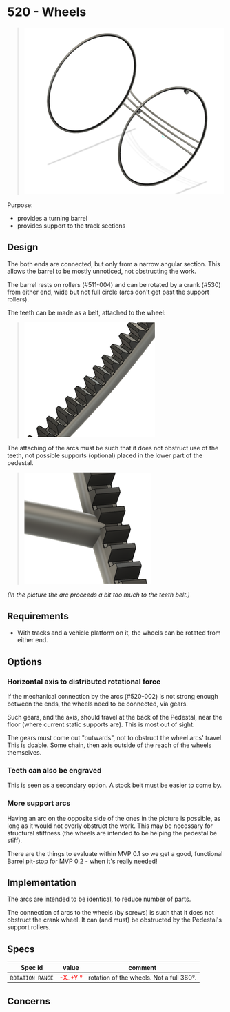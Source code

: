 # 520 - Wheels

>![](./images/520-wheels.png)

Purpose:

- provides a turning barrel
- provides support to the track sections


## Design

The both ends are connected, but only from a narrow angular section. This allows the barrel to be mostly unnoticed, not obstructing the work.

The barrel rests on rollers (#511-004) and can be rotated by a crank (#530) from either end, wide but not full circle (arcs don't get past the support rollers).

The teeth can be made as a belt, attached to the wheel:

>![](./images/520-teeth.png)

The attaching of the arcs must be such that it does not obstruct use of the teeth, not possible supports (optional) placed in the lower part of the pedestal.

>![](./images/520-teeth-side.png)

*(In the picture the arc proceeds a bit too much to the teeth belt.)*


## Requirements

- With tracks and a vehicle platform on it, the wheels can be rotated from either end.


## Options

### Horizontal axis to distributed rotational force

If the mechanical connection by the arcs (#520-002) is not strong enough between the ends, the wheels need to be connected, via gears.

Such gears, and the axis, should travel at the back of the Pedestal, near the floor (where current static supports are). This is most out of sight.

The gears must come out "outwards", not to obstruct the wheel arcs' travel. This is doable. Some chain, then axis outside of the reach of the wheels themselves.

<!--
tbd. Make a rough sketch on top of CAD picture if needed
-->

### Teeth can also be engraved

This is seen as a secondary option. A stock belt must be easier to come by.

### More support arcs

Having an arc on the opposite side of the ones in the picture is possible, as long as it would not overly obstruct the work. This may be necessary for structural stiffness (the wheels are intended to be helping the pedestal be stiff).

There are the things to evaluate within MVP 0.1 so we get a good, functional Barrel pit-stop for MVP 0.2 - when it's really needed!


## Implementation

The arcs are intended to be identical, to reduce number of parts.

The connection of arcs to the wheels (by screws) is such that it does not obstruct the crank wheel. It can (and must) be obstructed by the Pedestal's support rollers.

## Specs

|Spec id|value|comment|
|---|---|---|
|`ROTATION RANGE`|<font color=red>-X..+Y °</font>|rotation of the wheels. Not a full 360°.|


## Concerns



   

 